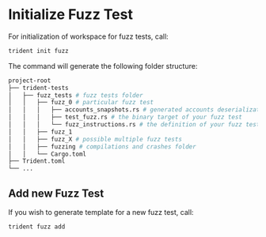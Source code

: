 # Initialize Fuzz Test

For initialization of workspace for fuzz tests, call:
```bash
trident init fuzz
```

The command will generate the following folder structure:
```bash
project-root
├── trident-tests
│   ├── fuzz_tests # fuzz tests folder
│   │   ├── fuzz_0 # particular fuzz test
│   │   │   ├── accounts_snapshots.rs # generated accounts deserialization methods
│   │   │   ├── test_fuzz.rs # the binary target of your fuzz test
│   │   │   └── fuzz_instructions.rs # the definition of your fuzz test
│   │   ├── fuzz_1
│   │   ├── fuzz_X # possible multiple fuzz tests
│   │   ├── fuzzing # compilations and crashes folder
│   │   └── Cargo.toml
├── Trident.toml
└── ...
```

## Add new Fuzz Test

If you wish to generate template for a new fuzz test, call:
```bash
trident fuzz add
```
